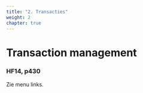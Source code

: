 ```yaml
---
title: "2. Transacties"
weight: 2
chapter: true
---
```


# Transaction management

### HF14, p430

Zie menu links.
